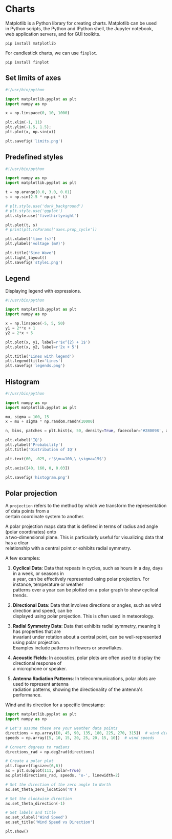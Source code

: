 # Charts 

Matplotlib is a Python library for creating charts. Matplotlib can be used  
in Python scripts, the Python and IPython shell, the Jupyter notebook,  
web application servers, and for GUI toolkits.  

`pip install matplotlib`


For candlestick charts, we can use `finplot`.

`pip install finplot`

## Set limits of axes 

```python
#!/usr/bin/python

import matplotlib.pyplot as plt
import numpy as np

x = np.linspace(0, 10, 1000)

plt.xlim(-1, 11)
plt.ylim(-1.5, 1.5);
plt.plot(x, np.sin(x))

plt.savefig('limits.png')
```

## Predefined styles

```python
#!/usr/bin/python

import numpy as np
import matplotlib.pyplot as plt

t = np.arange(0.0, 3.0, 0.01)
s = np.sin(2.5 * np.pi * t)

# plt.style.use('dark_background')
# plt.style.use('ggplot')
plt.style.use('fivethirtyeight')

plt.plot(t, s)
# print(plt.rcParams['axes.prop_cycle'])

plt.xlabel('time (s)')
plt.ylabel('voltage (mV)')

plt.title('Sine Wave')
plt.tight_layout()
plt.savefig('style1.png')
```

## Legend 

Displaying legend with expressions.  

```python
#!/usr/bin/python

import matplotlib.pyplot as plt
import numpy as np

x = np.linspace(-5, 5, 50)
y1 = 2**x + 1
y2 = 2*x + 5

plt.plot(x, y1, label=r'$x^{2} + 1$')
plt.plot(x, y2, label=r'2x + 5')

plt.title('Lines with legend')
plt.legend(title='Lines')
plt.savefig('legends.png')
```


## Histogram

```python
#!/usr/bin/python

import numpy as np
import matplotlib.pyplot as plt

mu, sigma = 100, 15
x = mu + sigma * np.random.randn(10000)

n, bins, patches = plt.hist(x, 50, density=True, facecolor='#280098', alpha=0.75)

plt.xlabel('IQ')
plt.ylabel('Probability')
plt.title('Distribution of IQ')

plt.text(60, .025, r'$\mu=100,\ \sigma=15$')

plt.axis([40, 160, 0, 0.03])

plt.savefig('histogram.png')
```

## Polar projection

A `projection` refers to the method by which we transform the representation of data points from a  
certain coordinate system to another.  

A polar projection maps data that is defined in terms of radius and angle (polar coordinates) onto  
a two-dimensional plane. This is particularly useful for visualizing data that has a clear  
relationship with a central point or exhibits radial symmetry.  

A few examples:

1. **Cyclical Data**: Data that repeats in cycles, such as hours in a day, days in a week, or seasons in  
   a year, can be effectively represented using polar projection. For instance, temperature or weather  
   patterns over a year can be plotted on a polar graph to show cyclical trends.  

4. **Directional Data**: Data that involves directions or angles, such as wind direction and speed, can be  
   displayed using polar projection. This is often used in meteorology.  

6. **Radial Symmetry Data**: Data that exhibits radial symmetry, meaning it has properties that are  
   invariant under rotation about a central point, can be well-represented using polar projection.  
   Examples include patterns in flowers or snowflakes.  

9. **Acoustic Fields**: In acoustics, polar plots are often used to display the directional response of  
   a microphone or speaker.  

11. **Antenna Radiation Patterns**: In telecommunications, polar plots are used to represent antenna  
   radiation patterns, showing the directionality of the antenna's performance.  

Wind and its direction for a specific timestamp:  
 
```python
import matplotlib.pyplot as plt
import numpy as np

# Let's assume these are your weather data points
directions = np.array([0, 45, 90, 135, 180, 225, 270, 315])  # wind directions in degrees
speeds = np.array([5, 10, 15, 20, 25, 20, 15, 10])  # wind speeds

# Convert degrees to radians
directions_rad = np.deg2rad(directions)

# Create a polar plot
plt.figure(figsize=(6,6))
ax = plt.subplot(111, polar=True)
ax.plot(directions_rad, speeds, 'o-', linewidth=2)

# Set the direction of the zero angle to North
ax.set_theta_zero_location('N')

# Set the clockwise direction
ax.set_theta_direction(-1)

# Set labels and title
ax.set_xlabel('Wind Speed')
ax.set_title('Wind Speed vs Direction')

plt.show()
```







